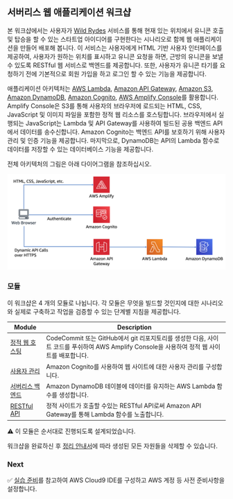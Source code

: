 ## 서버리스 웹 애플리케이션 워크샵

본 워크샵에서는 사용자가 [Wild Rydes][wildrydes] 서비스를 통해 현재 있는 위치에서 유니콘 호출 및 탑승을 할 수 있는 스타트업 아이디어를 구현한다는 시나리오로 함께 웹 애플리케이션을 만들어 배포해 봅니다. 이 서비스는 사용자에게 HTML 기반 사용자 인터페이스를 제공하여, 사용자가 원하는 위치를 표시하고 유니콘 요청을 하면, 근방의 유니콘을 보낼 수 있도록 RESTful 웹 서비스로 백엔드를 제공합니다. 또한, 사용자가 유니콘 타기를 요청하기 전에 기본적으로 회원 가입을 하고 로그인 할 수 있는 기능을 제공합니다.

애플리케이션 아키텍처는 [AWS Lambda][lambda], [Amazon API Gateway][api-gw], [Amazon S3][s3], [Amazon DynamoDB][dynamodb], [Amazon Cognito][cognito], [AWS Amplify Console][amplify-console]를 활용합니다. Amplify Console은 S3를 통해 사용자의 브라우저에 로드되는 HTML, CSS, JavaScript 및 이미지 파일을 포함한 정적 웹 리소스를 호스팅합니다. 브라우저에서 실행되는 JavaScript는 Lambda 및 API Gateway를 사용하여 빌드된 공용 백엔드 API에서 데이터를 송수신합니다. Amazon Cognito는 백엔드 API를 보호하기 위해 사용자 관리 및 인증 기능을 제공합니다. 마지막으로, DynamoDB는 API의 Lambda 함수로 데이터를 저장할 수 있는 데이터베이스 기능을 제공합니다.

전체 아키텍처의 그림은 아래 다이어그램을 참조하십시오.

![Wild Rydes Web Application Architecture](images/wildrydes-complete-architecture.png)

### 모듈

 이 워크샵은 4 개의 모듈로 나뉩니다. 각 모듈은 무엇을 빌드할 것인지에 대한 시나리오와 실제로 구축하고 작업을 검증할 수 있는 단계별 지침을 제공합니다.

| Module | Description |
| ---------------- | -------------------------------------------------------- |
| [정적 웹 호스팅][static-web-hosting] |CodeCommit 또는 GitHub에서 git 리포지토리를 생성한 다음, 사이트 코드를 푸쉬하여 AWS Amplify Console을 사용하여 정적 웹 사이트를 배포합니다. |
| [사용자 관리][user-management] | Amazon Cognito를 사용하여 웹 사이트에 대한 사용자 관리를 구성합니다. |
| [서버리스 백엔드][serverless-backend] | Amazon DynamoDB 테이블에 데이터를 유지하는 AWS Lambda 함수를 생성합니다. |
| [RESTful API][restful-apis] | 정적 사이트가 호출할 수있는 RESTful API로써 Amazon API Gateway를 통해 Lambda 함수를 노출합니다. |

:warning: 이 모듈은 순서대로 진행되도록 설계되었습니다. 

워크샵을 완료하신 후 [정리 안내서][cleanup]에 따라 생성된 모든 자원들을 삭제할 수 있습니다.

### Next

:white_check_mark: [실습 준비][setup]를 참고하여 AWS Cloud9 IDE를 구성하고 AWS 계정 등 사전 준비사항을 설정합니다. 

[wildrydes]: http://wildrydes.com/
[unicorns]: http://www.wildrydes.com/unicorns.html
[amplify-console]: https://aws.amazon.com/amplify/console/
[cognito]: https://aws.amazon.com/cognito/
[lambda]: https://aws.amazon.com/lambda/
[api-gw]: https://aws.amazon.com/api-gateway/
[s3]: https://aws.amazon.com/s3/
[dynamodb]: https://aws.amazon.com/dynamodb/
[setup]: 0_Setup/
[static-web-hosting]: 1_StaticWebHosting/
[user-management]: 2_UserManagement/
[serverless-backend]: 3_ServerlessBackend/
[restful-apis]: 4_RESTfulAPIs/
[cleanup]: 9_CleanUp/
